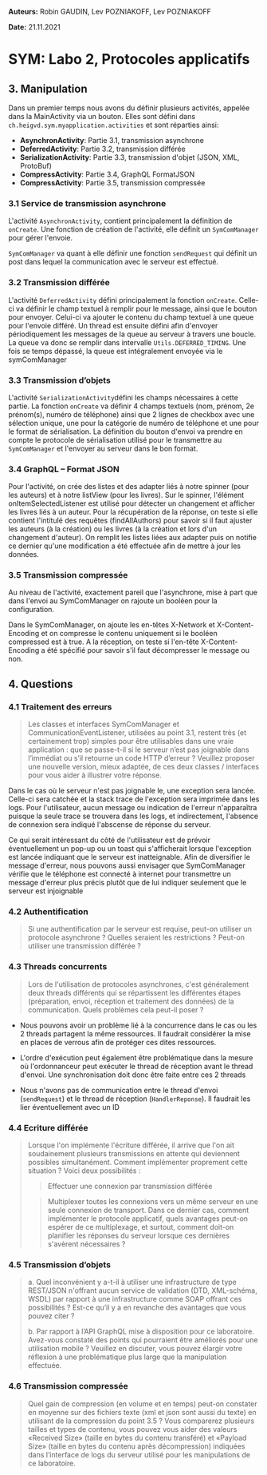 **Auteurs:** Robin GAUDIN, Lev POZNIAKOFF, Lev POZNIAKOFF

**Date:** 21.11.2021

# SYM: Labo 2, Protocoles applicatifs

## 3. Manipulation

Dans un premier temps nous avons du définir plusieurs activités, appelée dans la MainActivity via un bouton. Elles sont défini dans ``ch.heigvd.sym.myapplication.activities`` et sont réparties ainsi:

- **AsynchronActivity**: Partie 3.1, transmission asynchrone
- **DeferredActivity**: Partie 3.2, transmission différée
- **SerializationActivity**: Partie 3.3, transmission d'objet (JSON, XML, ProtoBuf)
- **CompressActivity**: Partie 3.4, GraphQL FormatJSON
- **CompressActivity**: Partie 3.5, transmission compressée

### 3.1 Service de transmission asynchrone

L'activité ``AsynchronActivity``, contient principalement la définition de ``onCreate``. Une fonction de création de l'activité, elle définit un ``SymComManager`` pour gérer l'envoie.

``SymComManager`` va quant à elle définir une fonction ``sendRequest`` qui définit un post dans lequel la communication avec le serveur est effectué.

### 3.2 Transmission différée

L'activité ``DeferredActivity`` défini principalement la fonction ``onCreate``. Celle-ci va définir le champ textuel à remplir pour le message, ainsi que le bouton pour envoyer. Celui-ci va ajouter le contenu du champ textuel à une queue pour l'envoie différé. Un thread est ensuite défini afin d'envoyer périodiquement les messages de la queue au serveur à travers une boucle. La queue va donc se remplir dans intervalle ``Utils.DEFERRED_TIMING``. Une fois se temps dépassé, la queue est intégralement envoyée via le symComManager

### 3.3 Transmission d’objets

L'activité ``SerializationActivity``défini les champs nécessaires à cette partie. La fonction ``onCreate`` va définir 4 champs textuels (nom, prénom, 2e prénom(s), numéro de téléphone) ainsi que 2 lignes de checkbox avec une sélection unique, une pour la catégorie de numéro de téléphone et une pour le format de sérialisation. La définition du bouton d'envoi va prendre en compte le protocole de sérialisation utilisé pour le transmettre au ``SymComManager`` et l'envoyer au serveur dans le bon format.

### 3.4 GraphQL – Format JSON

Pour l'activité, on crée des listes et des adapter liés à notre spinner (pour les auteurs) et à notre listView (pour les livres). Sur le spinner, l'élément onItemSelectedListener est utilisé pour détecter un changement et afficher les livres liés à un auteur. Pour la récupération de la réponse, on teste si elle contient l'intitulé des requêtes (findAllAuthors) pour savoir si il faut ajuster les auteurs (à la création) ou les livres (à la création et lors d'un changement d'auteur). On remplit les listes liées aux adapter puis on notifie ce dernier qu'une modification a été effectuée afin de mettre à jour les données.

### 3.5 Transmission compressée

Au niveau de l'activité, exactement pareil que l'asynchrone, mise à part que dans l'envoi au SymComManager on rajoute un booléen pour la configuration.

Dans le SymComManager, on ajoute les en-têtes X-Network et X-Content-Encoding et on compresse le contenu uniquement si le booléen compressed est à true. A la réception, on teste si l'en-tête X-Content-Encoding a été spécifié pour savoir s'il faut décompresser le message ou non.

## 4. Questions

### 4.1 Traitement des erreurs
> Les classes et interfaces SymComManager et CommunicationEventListener, utilisées au point 3.1, restent très (et certainement trop) simples pour être utilisables dans une vraie application : que se passe-t-il si le serveur n’est pas joignable dans l’immédiat ou s’il retourne un code HTTP d’erreur ? Veuillez proposer une nouvelle version, mieux adaptée, de ces deux classes / interfaces pour vous aider à illustrer votre réponse.

Dans le cas où le serveur n'est pas joignable le, une exception sera lancée. Celle-ci sera catchée et la stack trace de l'exception sera imprimée dans les logs. Pour l'utilisateur, aucun message ou indication de l'erreur n'apparaîtra puisque la seule trace se trouvera dans les logs, et indirectement, l'absence de connexion sera indiqué l'abscense de réponse du serveur. 

Ce qui serait intéressant du côté de l'utilisateur est de prévoir éventuellement un pop-up ou un toast qui s'afficherait lorsque l'exception est lancée indiquant que le serveur est inatteignable. Afin de diversifier le message d'erreur, nous pouvons aussi envisager que SymComManager vérifie que le téléphone est connecté à internet pour transmettre un message d'erreur plus précis plutôt que de lui indiquer seulement que le serveur est injoignable

### 4.2 Authentification

> Si une authentification par le serveur est requise, peut-on utiliser un protocole asynchrone ? Quelles seraient les restrictions ? Peut-on utiliser une transmission différée ?



### 4.3 Threads concurrents

> Lors de l'utilisation de protocoles asynchrones, c'est généralement deux threads différents qui se répartissent les différentes étapes (préparation, envoi, réception et traitement des données) de la communication. Quels problèmes cela peut-il poser ?

- Nous pouvons avoir un problème lié à la concurrence dans le cas ou les 2 threads partagent la même ressources. Il faudrait considérer la mise en places de verrous afin de protéger ces dites ressources. 
- L'ordre d'exécution peut également être problématique dans la mesure où l'ordonnanceur peut exécuter le thread de réception avant le thread d'envoi. Une synchronisation doit donc être faite entre ces 2 threads

- Nous n'avons pas de communication entre le thread d'envoi (``sendRequest``) et le thread de réception (``HandlerReponse``). Il faudrait les lier éventuellement avec un ID

### 4.4 Ecriture différée

> Lorsque l'on implémente l'écriture différée, il arrive que l'on ait soudainement plusieurs transmissions en attente qui deviennent possibles simultanément. Comment implémenter proprement cette situation ? Voici deux possibilités :
>
> > Effectuer une connexion par transmission différée 
> 
> > Multiplexer toutes les connexions vers un même serveur en une seule connexion de transport. Dans ce dernier cas, comment implémenter le protocole applicatif, quels avantages peut-on espérer de ce multiplexage, et surtout, comment doit-on planifier les réponses du serveur lorsque ces dernières s'avèrent nécessaires ?

### 4.5 Transmission d’objets

> a. Quel inconvénient y a-t-il à utiliser une infrastructure de type REST/JSON n'offrant aucun service de validation (DTD, XML-schéma, WSDL) par rapport à une infrastructure comme SOAP offrant ces possibilités ? Est-ce qu’il y a en revanche des avantages que vous pouvez citer ?
>
> b. Par rapport à l’API GraphQL mise à disposition pour ce laboratoire. Avez-vous constaté des points qui pourraient être améliorés pour une utilisation mobile ? Veuillez en discuter, vous pouvez élargir votre réflexion à une problématique plus large que la manipulation effectuée.

### 4.6 Transmission compressée

> Quel gain de compression (en volume et en temps) peut-on constater en moyenne sur des fichiers texte (xml et json sont aussi du texte) en utilisant de la compression du point 3.5 ? Vous comparerez plusieurs tailles et types de contenu, vous pouvez vous aider des valeurs «Received Size» (taille en bytes du contenu transféré) et «Payload Size» (taille en bytes du contenu après décompression) indiquées dans l’interface de logs du serveur utilisé pour les manipulations de ce laboratoire.
